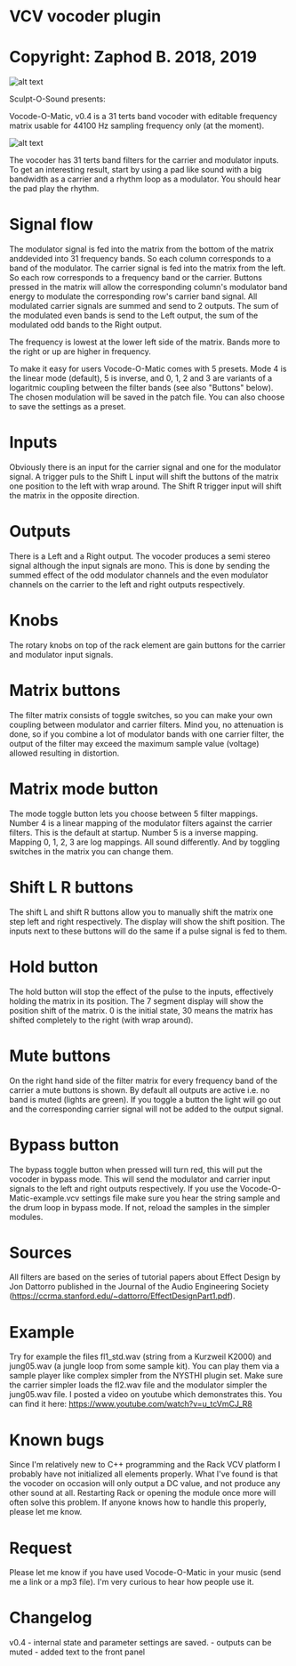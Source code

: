 # VCV vocoder plugin
# Copyright: Zaphod B. 2018, 2019

![alt text](res/pic_logo_sos.gif)



Sculpt-O-Sound presents: 

Vocode-O-Matic, v0.4 is a 31 terts band vocoder with editable frequency matrix usable for 44100 Hz sampling frequency only (at the moment).

![alt text](res/Screen_dump_Vocode-O-Matic-v0.4_01.png)

The vocoder has 31 terts band filters for the carrier and modulator inputs.
To get an interesting result, start by using a pad like sound with a big bandwidth as a carrier and
a rhythm loop as a modulator. You should hear the pad play the rhythm.

Signal flow
===========
The modulator signal is fed into the matrix from the bottom of the matrix anddevided into 31 frequency bands. So each column corresponds to a band of the modulator. The carrier signal is fed into the matrix from the left. So each row corresponds to a frequency band or the carrier. Buttons pressed in the matrix will allow the corresponding column's modulator band energy to modulate the corresponding row's carrier band signal. All modulated carrier signals are summed and send to 2 outputs. The sum of the modulated even bands is send to the Left output, the sum of the modulated odd bands to the Right output.

The frequency is lowest at the lower left side of the matrix. Bands more to the right or up are higher in frequency.

To make it easy for users Vocode-O-Matic comes with 5 presets. Mode 4 is the linear mode (default), 5 is inverse, and 0, 1, 2 and 3 are variants of a logaritmic coupling between the filter bands (see also "Buttons" below). The chosen modulation will be saved in the patch file. You can also choose to save the settings as a preset.

Inputs
======
Obviously there is an input for the carrier signal and one for the modulator signal.
A trigger puls to the Shift L input will shift the buttons of the matrix one position to the left with wrap around.
The Shift R trigger input will shift the matrix in the opposite direction.

Outputs
=======
There is a Left and a Right output. The vocoder produces a semi stereo signal although the input signals are mono. This is done by sending the summed effect of the odd modulator channels and the even modulator channels on the carrier to the left and right outputs respectively.

Knobs
=====
The rotary knobs on top of the rack element are gain buttons for the carrier and modulator input signals.

Matrix buttons
==============
The filter matrix consists of toggle switches, so you can make your own coupling between modulator and carrier filters.
Mind you, no attenuation is done, so if you combine a lot of modulator bands with one carrier filter, the output of the filter
may exceed the maximum sample value (voltage) allowed resulting in distortion. 

Matrix mode button
==================
The mode toggle button lets you choose between 5 filter mappings. Number 4 is a linear mapping of the modulator filters
against the carrier filters. This is the default at startup. Number 5 is a inverse mapping. 
Mapping 0, 1, 2, 3 are log mappings. All sound differently. And by toggling switches in the matrix you can change them.

Shift L R buttons
=================
The shift L and shift R buttons allow you to manually shift the matrix one step left and right respectively. The display will show the shift position. The inputs next to these buttons will do the same if a pulse signal is fed to them.

Hold button
===========
The hold button will stop the effect of the pulse to the inputs, effectively holding the matrix in its position. The 7 segment display will show the position shift of the matrix. 0 is the initial state, 30 means the matrix has shifted completely to the right (with wrap around).

Mute buttons
============
On the right hand side of the filter matrix for every frequency band of the carrier a mute buttons is shown. By default all outputs are active i.e. no band is muted (lights are green). If you toggle a button the light will go out and the corresponding carrier signal will not be added to the output signal.

Bypass button
=============
The bypass toggle button when pressed will turn red, this will put the vocoder in bypass mode. 
This will send the modulator and carrier input signals to the left and right outputs respectively.
If you use the Vocode-O-Matic-example.vcv settings file make sure you hear the string sample and the drum loop in bypass mode. If not, reload the samples in the simpler modules.

Sources
=======
All filters are based on the series of tutorial papers about Effect Design by Jon Dattorro published in the Journal of the Audio Engineering Society (https://ccrma.stanford.edu/~dattorro/EffectDesignPart1.pdf).

Example
=======
Try for example the files fl1_std.wav (string from a Kurzweil K2000) and jung05.wav (a jungle loop from some sample kit).
You can play them via a sample player like complex simpler from the NYSTHI plugin set.
Make sure the carrier simpler loads the fl2.wav file and the modulator simpler the jung05.wav file.
I posted a video on youtube which demonstrates this. You can find it here: https://www.youtube.com/watch?v=u_tcVmCJ_R8

Known bugs
==========
Since I'm relatively new to C++ programming and the Rack VCV platform I probably have not initialized all elements properly.
What I've found is that the vocoder on occasion will only output a DC value, and not produce any other sound at all.
Restarting Rack or opening the module once more will often solve this problem. If anyone knows how to handle this properly,
please let me know.

Request
=======
Please let me know if you have used Vocode-O-Matic in your music (send me a link or a mp3 file). I'm very curious to hear how people use it.

Changelog
=========
v0.4 
    - internal state and parameter settings are saved.
    - outputs can be muted
    - added text to the front panel
